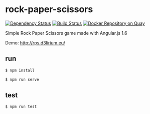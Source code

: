 # rock-paper-scissors

[![Dependency Status](https://david-dm.org/paolo-chiabrera/rock-paper-scissors.svg)](https://david-dm.org/paolo-chiabrera/rock-paper-scissors)
[![Build Status](https://travis-ci.org/paolo-chiabrera/rock-paper-scissors.svg?branch=master)](https://travis-ci.org/paolo-chiabrera/rock-paper-scissors)
[![Docker Repository on Quay](https://quay.io/repository/d3lirium/rock-paper-scissors/status "Docker Repository on Quay")](https://quay.io/repository/d3lirium/rock-paper-scissors)

Simple Rock Paper Scissors game made with Angular.js 1.6

Demo: http://rps.d3lirium.eu/

## run

```sh
$ npm install

$ npm run serve
```

## test

```sh
$ npm run test
```
